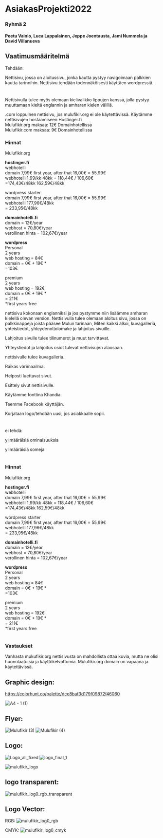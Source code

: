 # AsiakasProjekti2022
### Ryhmä 2
#### Peetu Vainio, Luca Lappalainen, Jeppe Joentausta, Jami Nummela ja David Villanueva

## Vaatimusmääritelmä

Tehdään:

Nettisivu, jossa on aloitussivu, jonka kautta pystyy navigoimaan palkkien kautta tarinoihin. Nettisivu tehdään todennäköisesti käyttäen wordpressiä.
#
Nettisivulla tulee myös olemaan kielivalikko lippujen kanssa, jolla pystyy muuttamaan kieltä englannin ja amharan kielen välillä.

.com loppuinen nettisivu, jos mulufikir.org ei ole käytettävissä. Käytämme nettisivujen hostaamiseen Hostinger.fi  
Mulufikir.org maksaa: 12€ Domainhotellissa  
Mulufikir.com maksaa: 9€ Domainhotellissa  

### Hinnat
Mulufikir.org  

**hostinger.fi**   
webhotelli  
domain 7,99€ first year, after that 16,00€ = 55,99€  
webhotelli 1,99/kk 48kk = 118,44€ / 106,60€  
=174,43€/48kk 162,59€/48kk  

wordpress starter  
domain 7,99€ first year, after that 16,00€ = 55,99€  
webhotelli 177,96€/48kk  
= 233,95€/48kk  


**domainhotelli.fi**  
domain = 12€/year  
webhost = 70,80€/year  
verollinen hinta = 102,67€/year  
  
**wordpress**  
Personal  
2 years  
web hosting = 84€   
domain = 0€ + 19€ *  
=103€  

premium  
2 years  
web hosting = 192€  
domain = 0€ + 19€ *  
= 211€  
*first years free  

nettisivu kokonaan englanniksi ja jos pystymme niin lisäämme amharan kielellä olevan version. 
Nettisivulla tulee olemaan aloitus sivu, jossa on palkkinappeja joista pääsee Mulun tarinaan, Miten kaikki alkoi, kuvagalleria, yhteistiedot, yhteydenottolomake ja lahjoitus sivuille. 

Lahjoitus sivulle tulee tilinumerot ja muut tarvittavat.

Yhteystiedot ja lahjoitus osiot tulevat nettivisujen alaosaan.

nettisivulle tulee kuvagalleria.

Raikas värimaailma.

Helposti luettavat sivut.

Esittely sivut nettisivulle.

Käytämme fonttina Khandia.

Teemme Facebook käyttäjän.

Korjataan logo/tehdään uusi, jos asiakkaalle sopii.
#
ei tehdä: 

ylimääräisiä ominaisuuksia

ylimääräisiä someja
#
### Hinnat
Mulufikir.org  

**hostinger.fi**   
webhotelli  
domain 7,99€ first year, after that 16,00€ = 55,99€  
webhotelli 1,99/kk 48kk = 118,44€ / 106,60€  
=174,43€/48kk 162,59€/48kk  

wordpress starter  
domain 7,99€ first year, after that 16,00€ = 55,99€  
webhotelli 177,96€/48kk  
= 233,95€/48kk  


**domainhotelli.fi**  
domain = 12€/year  
webhost = 70,80€/year  
verollinen hinta = 102,67€/year  
  
**wordpress**  
Personal  
2 years  
web hosting = 84€   
domain = 0€ + 19€ *  
=103€  

premium  
2 years  
web hosting = 192€  
domain = 0€ + 19€ *  
= 211€  
*first years free  
#


### Vastaukset
Vanhasta mukufikir.org nettisivusta on mahdollista ottaa kuvia, mutta ne olisi huonolaatuisia ja käyttökelvottomia.
Mulufikir.org domain on vapaana ja käytettävissä.

## Graphic design:
  https://colorhunt.co/palette/dce8baf3d179f09872f46060

  ![A4 - 1 (1)](https://user-images.githubusercontent.com/113332647/199947201-3ffcc150-8836-465f-9fc7-758dba925d21.png)

## Flyer:
![Mulufikir (3)](https://user-images.githubusercontent.com/113332647/200809031-d74ee22e-cf1a-4d2c-ae93-99b461d7caa0.png)
![Mulufikir (4)](https://user-images.githubusercontent.com/113332647/201614836-b3266d88-0053-4548-bca2-88d5b6a71930.png)


## Logo:
  ![Logo_all_fixed](https://user-images.githubusercontent.com/113332647/199944170-8d9b4e04-bcf3-446d-8717-f8c39df63e3d.png)
  ![logo_final_1](https://user-images.githubusercontent.com/113332647/199945413-7d219c3b-d576-4b0e-acf4-222acf77ff54.png)
  
![mulufikir_logo](https://user-images.githubusercontent.com/113332647/200504127-7545c44f-6785-46c7-b7d3-8fe86b3302c8.png)

## logo transparent:
![mulufikir_log0_rgb_transparent](https://user-images.githubusercontent.com/113332647/200817255-327d5392-06d4-41db-abe6-089ad39d32b5.png)


## Logo Vector:
  RGB:
  ![mulufikir_log0_rgb](https://user-images.githubusercontent.com/113332647/200809861-0226cd90-9181-4661-81b4-b80b0c098620.svg)

  CMYK:
  ![mulufikir_log0_cmyk](https://user-images.githubusercontent.com/113332647/200810032-ac311988-8936-4cc3-8942-07f10e3f3635.svg)
